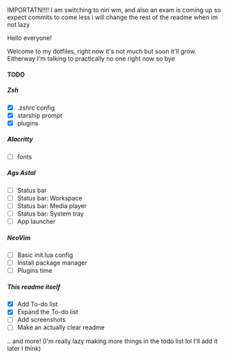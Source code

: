 IMPORTATN!!!!
I am switching to niri wm, and also an exam is coming up so expect commits to come less
i will change the rest of the readme when im not lazy


Hello everyone!

Welcome to my dotfiles, right now it's not much but soon it'll grow.
Eitherway I'm talking to practically no one right now so bye

#### TODO
##### Zsh
 - [x] .zshrc config
 - [x] starship prompt
 - [x] plugins
##### Alacritty
 - [ ] fonts
##### Ags Astal
 - [ ] Status bar
 - [ ] Status bar: Workspace
 - [ ] Status bar: Media player
 - [ ] Status bar: System tray
 - [ ] App launcher
##### NeoVim
 - [ ] Basic init.lua config
 - [ ] Install package manager
 - [ ] Plugins time
##### This readme itself
 - [x] Add To-do list
 - [x] Expand the To-do list
 - [ ] Add screenshots
 - [ ] Make an actually clear readme

.. and more! (I'm really lazy making more things in the todo list lol I'll add it later I think)
